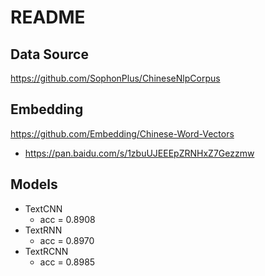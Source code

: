 # README

## Data Source
https://github.com/SophonPlus/ChineseNlpCorpus

## Embedding
https://github.com/Embedding/Chinese-Word-Vectors

- https://pan.baidu.com/s/1zbuUJEEEpZRNHxZ7Gezzmw

## Models
* TextCNN
	- acc = 0.8908
* TextRNN
	- acc = 0.8970
* TextRCNN
	- acc = 0.8985